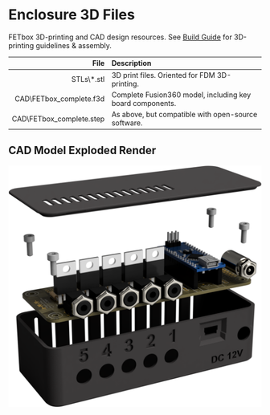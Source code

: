 # Enclosure 3D Files
FETbox 3D-printing and CAD design resources. See [Build Guide](https://plateflo.readthedocs.io/en/latest/hardware/build_guide.html#d-printing-guidelines) for 3D-printing guidelines & assembly.

File | Description
---:  | :---
STLs\\*.stl | 3D print files. Oriented for FDM 3D-printing.
CAD\FETbox_complete.f3d | Complete Fusion360 model, including key board components.
CAD\FETbox_complete.step | As above, but compatible with open-source software.

## CAD Model Exploded Render
![](../imgs/fetbox_render_exploded.png)